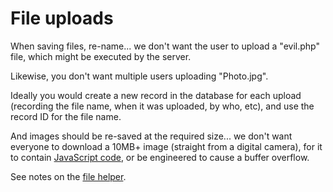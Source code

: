 
# File uploads

When saving files, re-name... we don't want the user to upload a "evil.php" file, which might be executed by the server.

Likewise, you don't want multiple users uploading "Photo.jpg".

Ideally you would create a new record in the database for each upload (recording the file name, when it was uploaded, by who, etc), and use the record ID for the file name.

And images should be re-saved at the required size... we don't want everyone to download a 10MB+ image (straight from a digital camera), for it to contain [JavaScript code](http://adblockplus.org/blog/the-hazards-of-mime-sniffing), or be engineered to cause a buffer overflow.

See notes on the [file helper](../../doc/helpers/file.md).
